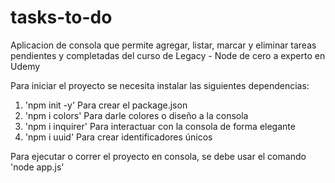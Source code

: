 # tasks-to-do
Aplicacion de consola que permite agregar, listar, marcar y eliminar tareas pendientes y completadas del curso de Legacy - Node de cero a experto en Udemy

Para iniciar el proyecto se necesita instalar las siguientes dependencias:
1. 'npm init -y' Para crear el package.json
2. 'npm i colors' Para darle colores o diseño a la consola
3. 'npm i inquirer' Para interactuar con la consola de forma elegante
4. 'npm i uuid' Para crear identificadores únicos

Para ejecutar o correr el proyecto en consola, se debe usar el comando 'node app.js'